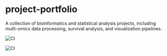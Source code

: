 # project-portfolio
A collection of bioinformatics and statistical analysis projects,  including multi-omics data processing, survival analysis, and visualization pipelines.

![CI](https://img.shields.io/github/actions/workflow/status/benson1231/project-portfolio/test.yml?branch=main)

![CI](https://github.com/benson1231/project-portfolio/actions/workflows/test.yml/badge.svg)
